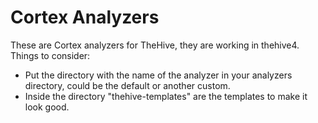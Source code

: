 # Cortex Analyzers

These are Cortex analyzers for TheHive, they are working in thehive4. Things to consider:
- Put the directory with the name of the analyzer in your analyzers directory, could be the default or another custom.
- Inside the directory "thehive-templates" are the templates to make it look good.
